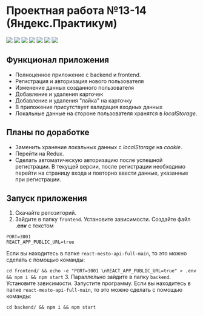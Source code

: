 # Проектная работа №13-14 (Яндекс.Практикум)

![](https://shields.io/badge/-HTML-orange) 
![](https://shields.io/badge/-CSS-blue)
![](https://shields.io/badge/-JavaScript-yellow)
![](https://shields.io/badge/-Node.js-3E863D)
![](https://shields.io/badge/-React.JS-05D9FF)
![](https://shields.io/badge/-MongoDB-00E661)
![](https://shields.io/badge/-Express.JS-384752)

## Функционал приложения 

* Полноценное приложение с backend и frontend.
* Регистрация и авторизация нового пользователя
* Изменение данных созданного пользователя
* Добавление и удаления карточек
* Добавление и удаления "лайка" на карточку
* В приложение присутствует валидация входных данных
* Локальные данные на стороне пользователя хранятся в *localStorage*.

## Планы по доработке
* Заменить хранение локальных данных с *localStorage* на *cookie*.
* Перейти на Redux. 
* Сделать автоматическую авторизацию после успешной регистрации. В текущей версии, после регистрации необходимо перейти на страницу входа и повторно ввести данные, указанные при регистрации.

## Запуск приложения
1. Скачайте репозиторий. 
2. Зайдите в папку `frontend`. Установите зависимости. Создайте файл **.env** с текстом
```
PORT=3001
REACT_APP_PUBLIC_URL=true
```
Если вы находитесь в папке `react-mesto-api-full-main`, то это можно сделать с помощью команды:

`cd frontend/ && echo -e "PORT=3001 \nREACT_APP_PUBLIC_URL=true" > .env && npm i && npm start`
3. Параллельно зайдите в папку `backend`. Установите зависимости. Запустите программу. Если вы находитесь в папке `react-mesto-api-full-main`, то это можно сделать с помощью команды:

`cd backend/ && npm i && npm start`
